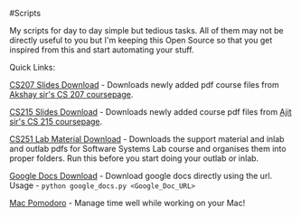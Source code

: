 #Scripts

My scripts for day to day simple but tedious tasks. All of them may not be directly useful to you but I'm keeping this Open Source so that you get inspired from this and start automating your stuff.

Quick Links:

[CS207 Slides Download](https://github.com/CodeMaxx/Scripts/blob/master/cs207_download.py) - Downloads newly added pdf course files from [Akshay sir's CS 207 coursepage](https://www.cse.iitb.ac.in/~akshayss/courses/cs207-2016.html).

[CS215 Slides Download](https://github.com/CodeMaxx/Scripts/blob/master/cs215_download.py) - Downloads newly added course pdf files from [Ajit sir's CS 215 coursepage](https://www.cse.iitb.ac.in/~ajitvr/CS215_Fall2016/).

[CS251 Lab Material Download](https://github.com/CodeMaxx/Scripts/blob/master/cs251_start_lab.sh) - Downloads the support material and inlab and outlab pdfs for Software Systems Lab course and organises them into proper folders. Run this before you start doing your outlab or inlab.

[Google Docs Download](https://github.com/CodeMaxx/Scripts/blob/master/google_docs.py) - Download google docs directly using the url.<br>
Usage - `python google_docs.py <Google_Doc_URL>`

[Mac Pomodoro](https://github.com/CodeMaxx/mac-pomodoro) - Manage time well while working on your Mac!
